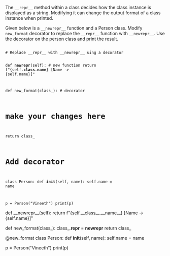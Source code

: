 The `__repr__` method within a class decides how the class instance is displayed as a string. Modifying it can change the output format of a class instance when printed.

Given below is a `__newrepr__` function and a Person class. Modify `new_format` decorator to replace the `__repr__` function with `__newrepr__`. Use the decorator on the person class and print the result.


<codeblock language="python" type="exercise" testMode="fixedInput">
<code>
# Replace __repr__ with __newrepr__ uing a decorator

def __newrepr__(self): # new function
  return f"{self.__class__.__name__} [Name -> {self.name}]"

def new_format(class_): # decorator
  # make your changes here

  return class_


# Add decorator
class Person:
  def __init__(self, name):
    self.name = name

p = Person("Vineeth")
print(p)
</code>

<solution>
def __newrepr__(self):
  return f"{self.__class__.__name__} [Name -> {self.name}]"

def new_format(class_):
  class_.__repr__ = __newrepr__
  return class_


@new_format
class Person:
  def __init__(self, name):
    self.name = name

p = Person("Vineeth")
print(p)
</solution>
</codeblock>